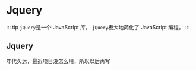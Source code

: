 # Jquery
::: tip
  `jQuery`是一个 JavaScript 库。
  `jQuery`极大地简化了 JavaScript 编程。
:::
## Jquery
年代久远，最近项目没怎么用，所以以后再写